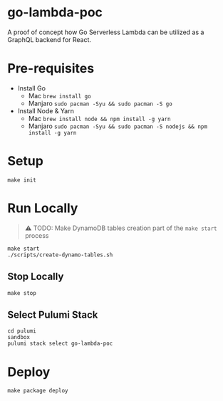 # go-lambda-poc

A proof of concept how Go Serverless Lambda can be utilized as a GraphQL backend for React.

# Pre-requisites

- Install Go
  - Mac `brew install go`
  - Manjaro `sudo pacman -Syu && sudo pacman -S go`
- Install Node & Yarn
  - Mac `brew install node && npm install -g yarn`
  - Manjaro `sudo pacman -Syu && sudo pacman -S nodejs && npm install -g yarn`

# Setup

```shell
make init
```

# Run Locally

> :warning: TODO: Make DynamoDB tables creation part of the `make start` process

```shell
make start
./scripts/create-dynamo-tables.sh
```

## Stop Locally

```shell
make stop
```

## Select Pulumi Stack

```
cd pulumi
sandbox
pulumi stack select go-lambda-poc
```

# Deploy

```
make package deploy
```
